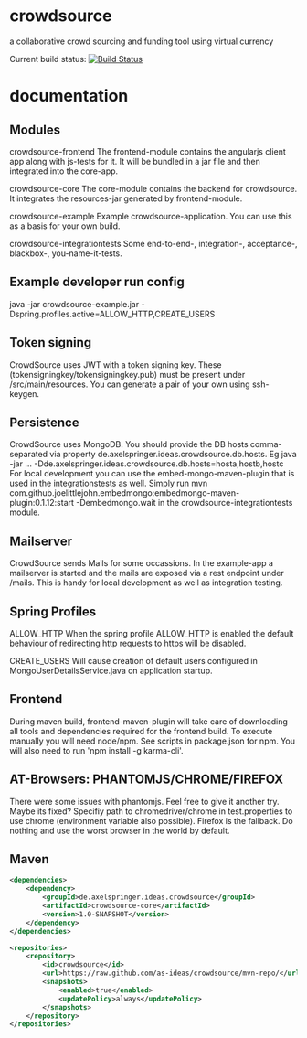 # crowdsource
a collaborative crowd sourcing and funding tool using virtual currency

Current build status: [![Build Status](https://travis-ci.org/as-ideas/crowdsource.svg?branch=master)](https://travis-ci.org/as-ideas/crowdsource)

documentation
=============

Modules
-------
crowdsource-frontend
The frontend-module contains the angularjs client app along with js-tests for it. It will be bundled in a jar file and then integrated into the core-app.

crowdsource-core
The core-module contains the backend for crowdsource. It integrates the resources-jar generated by frontend-module.

crowdsource-example
Example crowdsource-application. You can use this as a basis for your own build.

crowdsource-integrationtests
Some end-to-end-, integration-, acceptance-, blackbox-, you-name-it-tests.


Example developer run config
----------------------------
java -jar crowdsource-example.jar -Dspring.profiles.active=ALLOW_HTTP,CREATE_USERS


Token signing
-------------
CrowdSource uses JWT with a token signing key. These (tokensigningkey/tokensigningkey.pub) must be present under /src/main/resources.
You can generate a pair of your own using ssh-keygen.


Persistence
-----------
CrowdSource uses MongoDB. You should provide the DB hosts comma-separated via property de.axelspringer.ideas.crowdsource.db.hosts.
Eg java -jar ... -Dde.axelspringer.ideas.crowdsource.db.hosts=hosta,hostb,hostc
For local development you can use the embed-mongo-maven-plugin that is used in the integrationstests as well.
Simply run mvn com.github.joelittlejohn.embedmongo:embedmongo-maven-plugin:0.1.12:start -Dembedmongo.wait in the crowdsource-integrationtests module.


Mailserver
----------
CrowdSource sends Mails for some occassions. In the example-app a mailserver is started and the mails are exposed via a rest endpoint under /mails.
This is handy for local development as well as integration testing.


Spring Profiles
---------------
ALLOW_HTTP
When the spring profile ALLOW_HTTP is enabled the default behaviour of redirecting http requests to https will be disabled.

CREATE_USERS
Will cause creation of default users configured in MongoUserDetailsService.java on application startup.


Frontend
--------

During maven build, frontend-maven-plugin will take care of downloading all tools and dependencies required for the frontend build.
To execute manually you will need node/npm. See scripts in package.json for npm.
You will also need to run 'npm install -g karma-cli'.


AT-Browsers: PHANTOMJS/CHROME/FIREFOX
-------------------------------------

There were some issues with phantomjs. Feel free to give it another try. Maybe its fixed?
Specifiy path to chromedriver/chrome in test.properties to use chrome (environment variable also possible).
Firefox is the fallback. Do nothing and use the worst browser in the world by default.

Maven
-----
```xml
<dependencies>
    <dependency>
        <groupId>de.axelspringer.ideas.crowdsource</groupId>
        <artifactId>crowdsource-core</artifactId>
        <version>1.0-SNAPSHOT</version>
    </dependency>
</dependencies>

<repositories>
    <repository>
        <id>crowdsource</id>
        <url>https://raw.github.com/as-ideas/crowdsource/mvn-repo/</url>
        <snapshots>
            <enabled>true</enabled>
            <updatePolicy>always</updatePolicy>
        </snapshots>
    </repository>
</repositories>
```